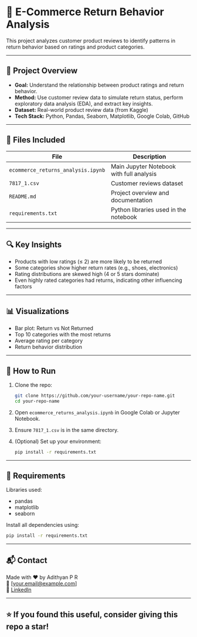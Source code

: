 
# 🛒 E-Commerce Return Behavior Analysis

This project analyzes customer product reviews to identify patterns in return behavior based on ratings and product categories.

---

## 📌 Project Overview

- **Goal:** Understand the relationship between product ratings and return behavior.
- **Method:** Use customer review data to simulate return status, perform exploratory data analysis (EDA), and extract key insights.
- **Dataset:** Real-world product review data (from Kaggle)
- **Tech Stack:** Python, Pandas, Seaborn, Matplotlib, Google Colab, GitHub

---

## 📁 Files Included

| File                         | Description                                  |
|-----------------------------|----------------------------------------------|
| `ecommerce_returns_analysis.ipynb` | Main Jupyter Notebook with full analysis     |
| `7817_1.csv`                 | Customer reviews dataset                     |
| `README.md`                 | Project overview and documentation          |
| `requirements.txt`          | Python libraries used in the notebook       |

---

## 🔍 Key Insights

- Products with low ratings (≤ 2) are more likely to be returned
- Some categories show higher return rates (e.g., shoes, electronics)
- Rating distributions are skewed high (4 or 5 stars dominate)
- Even highly rated categories had returns, indicating other influencing factors

---

## 📊 Visualizations

- Bar plot: Return vs Not Returned
- Top 10 categories with the most returns
- Average rating per category
- Return behavior distribution

---

## 🚀 How to Run

1. Clone the repo:
   ```bash
   git clone https://github.com/your-username/your-repo-name.git
   cd your-repo-name
   ```

2. Open `ecommerce_returns_analysis.ipynb` in Google Colab or Jupyter Notebook.

3. Ensure `7817_1.csv` is in the same directory.

4. (Optional) Set up your environment:
   ```bash
   pip install -r requirements.txt
   ```

---

## 🧰 Requirements

Libraries used:
- pandas
- matplotlib
- seaborn

Install all dependencies using:
```bash
pip install -r requirements.txt
```

---

## 📬 Contact

Made with ❤️ by Adithyan P R  
📧 [your.email@example.com]  
🔗 [LinkedIn](https://www.linkedin.com/in/adithyan-p-r-36b79a250)

---

## ⭐ If you found this useful, consider giving this repo a star!
